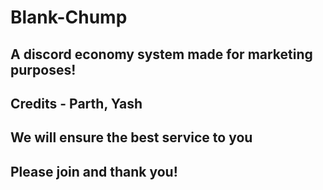 # Blank-Chump
## A discord economy system made for marketing purposes!
## Credits - Parth, Yash
## We will ensure the best service to you
## Please join and thank you!
